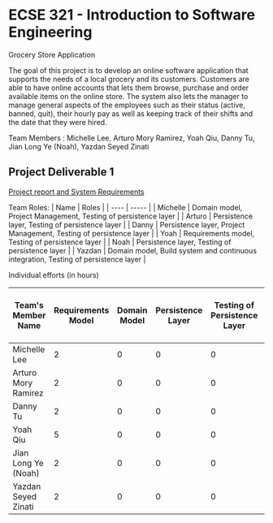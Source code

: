 # ECSE 321 - Introduction to Software Engineering

Grocery Store Application

The goal of this project is to develop an online software application that supports the needs of a local grocery and its customers. Customers are able to have online accounts that lets them browse, purchase and order available items on the online store. The system also lets the manager to manage general aspects of the employees such as their status (active, banned, quit), their hourly pay as well as keeping track of their shifts and the date that they were hired. 

Team Members : Michelle Lee, Arturo Mory Ramirez, Yoah Qiu, Danny Tu, Jian Long Ye (Noah), Yazdan Seyed Zinati

## Project Deliverable 1

[Project report and System Requirements](https://github.com/McGill-ECSE321-Winter2022/project-group-group-16/wiki/Deliverable-1)

Team Roles:
| Name | Roles |
| ---- | ----- |
| Michelle |  Domain model, Project Management, Testing of persistence layer  |
| Arturo  | Persistence layer, Testing of persistence layer  |
| Danny |  Persistence layer, Project Management, Testing of persistence layer |
| Yoah  |  Requirements model, Testing of persistence layer  |
| Noah  |  Persistence layer, Testing of persistence layer |
| Yazdan |  Domain model, Build system and continuous integration, Testing of persistence layer  |


Individual efforts (in hours)

| Team's Member Name | Requirements Model | Domain Model | Persistence Layer | Testing of Persistence Layer | Build System and Continuous Integration | Project Management and Project Report |
|---------------------|--------------------------------------------|-------------------------------------|---------------------------------------------------|---------------------------------------------------|----------------|-------|
| Michelle Lee        | 2                                         | 0                                   | 0                                                | 0                                                 | 0              | 0    |
| Arturo Mory Ramirez | 2                                         | 0                                   | 0                                                | 0                                                 | 0              | 0    |
| Danny Tu            | 2                                        | 0                                   | 0                                                | 0                                                 | 0              | 0    |
| Yoah Qiu            | 5                                        | 0                                   | 0                                                | 0                                                 | 0              | 0    |
| Jian Long Ye (Noah) | 2                                         | 0                                   | 0                                                | 0                                                 | 0              | 0    |
| Yazdan Seyed Zinati | 2                                         | 0                                   | 0                                                | 0                                                 | 0              | 0    |
